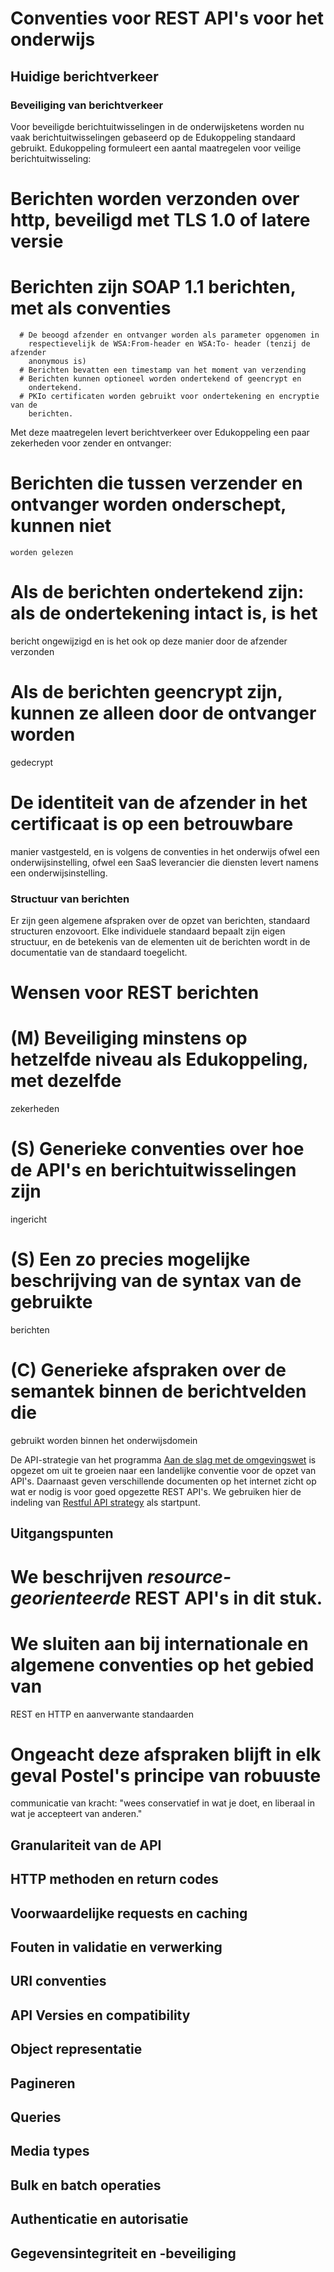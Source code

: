 # Conventies voor REST API's voor het onderwijs #

## Huidige berichtverkeer ##

### Beveiliging van berichtverkeer ###
Voor beveiligde berichtuitwisselingen in de onderwijsketens worden nu vaak
berichtuitwisselingen gebaseerd op de Edukoppeling standaard gebruikt.
Edukoppeling formuleert een aantal maatregelen voor veilige berichtuitwisseling:
  # Berichten worden verzonden over http, beveiligd met TLS 1.0 of latere versie
  # Berichten zijn SOAP 1.1 berichten, met als conventies
      # De beoogd afzender en ontvanger worden als parameter opgenomen in
        respectievelijk de WSA:From-header en WSA:To- header (tenzij de afzender
        anonymous is)
      # Berichten bevatten een timestamp van het moment van verzending
      # Berichten kunnen optioneel worden ondertekend of geencrypt en
        ondertekend.
      # PKIo certificaten worden gebruikt voor ondertekening en encryptie van de
        berichten.

Met deze maatregelen levert berichtverkeer over Edukoppeling een paar zekerheden
voor zender en ontvanger:
  # Berichten die tussen verzender en ontvanger worden onderschept, kunnen niet
    worden gelezen
  # Als de berichten ondertekend zijn: als de ondertekening intact is, is het
  bericht ongewijzigd en is het ook op deze manier door de afzender verzonden
  # Als de berichten geencrypt zijn, kunnen ze alleen door de ontvanger worden
  gedecrypt
  # De identiteit van de afzender in het certificaat is op een betrouwbare
  manier vastgesteld, en is volgens de conventies in het onderwijs ofwel een
  onderwijsinstelling, ofwel een SaaS leverancier die diensten levert namens een
  onderwijsinstelling.

### Structuur van berichten ###
Er zijn geen algemene afspraken over de opzet van berichten, standaard
structuren enzovoort. Elke individuele standaard bepaalt zijn eigen structuur,
en de betekenis van de elementen uit de berichten wordt in de documentatie van
de standaard toegelicht.

# Wensen voor REST berichten #

  # (M) Beveiliging minstens op hetzelfde niveau als Edukoppeling, met dezelfde
  zekerheden
  # (S) Generieke conventies over hoe de API's en berichtuitwisselingen zijn
  ingericht
  # (S) Een zo precies mogelijke beschrijving van de syntax van de gebruikte
  berichten
  # (C) Generieke afspraken over de semantek binnen de berichtvelden die
  gebruikt worden binnen het onderwijsdomein

De API-strategie van het programma [Aan de slag met de
omgevingswet](https://aandeslagmetdeomgevingswet.nl/digitaal-stelsel/documenten/documenten/api-uri-strategie/)
is opgezet om uit te groeien naar een landelijke conventie voor de opzet van
API's. Daarnaast geven verschillende documenten op het internet zicht op wat
er nodig is voor goed opgezette REST API's. We gebruiken hier de indeling van
[Restful API
strategy](https://github.com/restfulapi/api-strategy/blob/master/README.md) als
startpunt.

## Uitgangspunten ##

  # We beschrijven *resource-georienteerde* REST API's in dit stuk.
  # We sluiten aan bij internationale en algemene conventies op het gebied van
  REST en HTTP en aanverwante standaarden
  # Ongeacht deze afspraken blijft in elk geval Postel's principe van robuuste
  communicatie van kracht: "wees conservatief in wat je doet, en liberaal in wat
  je accepteert van anderen."

## Granulariteit van de API ##

## HTTP methoden en return codes ##

## Voorwaardelijke requests en caching ##

## Fouten in validatie en verwerking ##

## URI conventies ##

## API Versies en compatibility ##

## Object representatie ##

## Pagineren ##

## Queries ##

## Media types ##

## Bulk en batch operaties ##

## Authenticatie en autorisatie ##

## Gegevensintegriteit en -beveiliging ##
